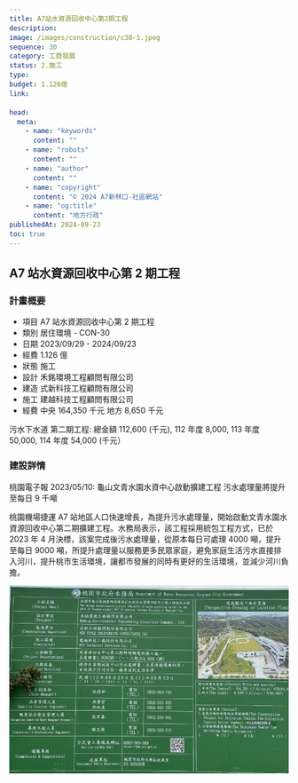 ```yaml
---
title: A7站水資源回收中心第2期工程
description:
image: /images/construction/c30-1.jpeg
sequence: 30
category: 工商發展
status: 2.施工
type:
budget: 1.126億
link:

head:
  meta:
    - name: "keywords"
      content: ""
    - name: "robots"
      content: ""
    - name: "author"
      content: ""
    - name: "copyright"
      content: "© 2024 A7新林口-社區網站"
    - name: "og:title"
      content: "地方行政"
publishedAt: 2024-09-23
toc: true
---
```


## A7 站水資源回收中心第 2 期工程

### 計畫概要

- 項目 A7 站水資源回收中心第 2 期工程
- 類別 居住環境 - CON-30
- 日期 2023/09/29 - 2024/09/23
- 經費 1.126 億
- 狀態 施工
- 設計 禾銘環境工程顧問有限公司
- 建造 式新科技工程顧問有限公司
- 施工 建越科技工程顧問有限公司
- 經費 中央 164,350 千元 地方 8,650 千元

污水下水道 第二期工程: 總金額 112,600 (千元), 112 年度 8,000, 113 年度 50,000, 114 年度 54,000 (千元）

### 建設詳情

桃園電子報 2023/05/10: 龜山文青水園水資中心啟動擴建工程 污水處理量將提升至每日 9 千噸

桃園機場捷運 A7 站地區人口快速增長，為提升污水處理量，開始啟動文青水園水資源回收中心第二期擴建工程。水務局表示，該工程採用統包工程方式，已於 2023 年 4 月決標，該案完成後污水處理量，從原本每日可處理 4000 噸，提升至每日 9000 噸，所提升處理量以服務更多民眾家庭，避免家庭生活污水直接排入河川，提升桃市生活環境，讓都市發展的同時有更好的生活環境，並減少河川負擔。

![c30-1.jpeg](/images/construction/c30-1.jpeg)
